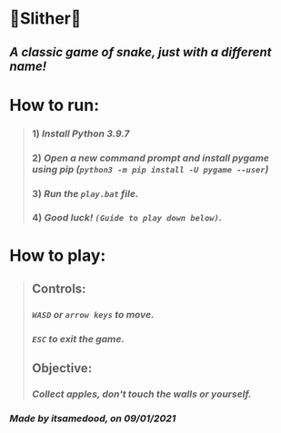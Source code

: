 # 🐍**Slither**🐍
## *A classic game of snake, just with a different name!*
# **How to run:**
> ### **1)** *Install Python 3.9.7*
> ### **2)** *Open a new command prompt and install pygame using pip (`python3 -m pip install -U pygame --user`)*
> ### **3)** *Run the `play.bat` file.*
> ### **4)** *Good luck! `(Guide to play down below)`.*
# **How to play:**
> ## **Controls**:
> ### *`WASD` or `arrow keys` to move.*
> ### *`ESC` to exit the game.*
>
> ## **Objective**:
> ### *Collect apples, don't touch the walls or yourself.*
### ***Made by itsamedood, on 09/01/2021***
